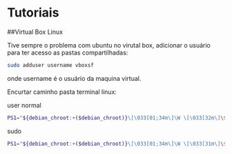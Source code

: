 # Tutoriais

##Virtual Box Linux

Tive sempre o problema com ubuntu no virutal box, adicionar o usuário para ter acesso as pastas compartilhadas:

```bash
sudo adduser username vboxsf
```

onde username é o usuário da maquina virtual.

Encurtar caminho pasta terminal linux:

user normal
```bash
PS1="${debian_chroot:+($debian_chroot)}\[\033[01;34m\]\W \[\033[32m\]\$\[\033[00m\] "
```

sudo
```bash
PS1="${debian_chroot:+($debian_chroot)}\[\033[01;34m\]\W \[\033[31m\]\$\[\033[00m\] "
```
